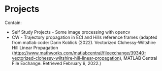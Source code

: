 # Projects
Contain:
* Self Study Projects - Some image processing with opencv
* CW - Trajectory propagation in ECI and Hills reference frames
(adapted from matlab code: Darin Koblick (2022). Vectorized Clohessy-Wiltshire Hill Linear Propagation (https://www.mathworks.com/matlabcentral/fileexchange/39340-vectorized-clohessy-wiltshire-hill-linear-propagation), MATLAB Central File Exchange. Retrieved February 9, 2022.)
